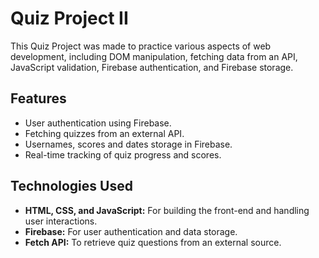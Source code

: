 # Quiz Project II

This Quiz Project was made to practice various aspects of web development, including DOM manipulation, fetching data from an API, JavaScript validation, Firebase authentication, and Firebase storage.

## Features
- User authentication using Firebase.
- Fetching quizzes from an external API.
- Usernames, scores and dates storage in Firebase.
- Real-time tracking of quiz progress and scores.

## Technologies Used
- **HTML, CSS, and JavaScript:** For building the front-end and handling user interactions.
- **Firebase:** For user authentication and data storage.
- **Fetch API:** To retrieve quiz questions from an external source.

